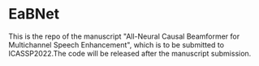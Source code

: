 # EaBNet
This is the repo of the manuscript "All-Neural Causal Beamformer for Multichannel Speech Enhancement", which is to be submitted to ICASSP2022.The code will be released after the manuscript submission.
